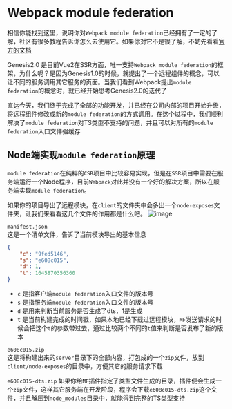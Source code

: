 # Webpack module federation
相信你能找到这里，说明你对`Webpack module federation`已经拥有了一定的了解，社区有很多教程告诉你怎么去使用它。如果你对它不是很了解，不妨先看看[官方的文档](https://webpack.docschina.org/concepts/module-federation/)


Genesis2.0 是目前Vue2在SSR方面，唯一支持`Webpack module federation`的框架，为什么呢？是因为Genesis1.0的时候，就提出了一个远程组件的概念，可以让不同的服务调用其它服务的页面。当我们看到Webpack提出`module federation`的概念时，就已经开始思考Genesis2.0的迭代了


直达今天，我们终于完成了全部的功能开发，并已经在公司内部的项目开始升级，将远程组件修改成新的`module federation`的方式调用。在这个过程中，我们顺利解决了`module federation`对TS类型不支持的问题，并且可以对所有的`module federation`入口文件强缓存

## Node端实现`module federation`原理
`module federation`在纯粹的`CSR`项目中比较容易实现，但是在`SSR`项目中需要在服务端运行一个Node程序，目前`Webpack`对此并没有一个好的解决方案，所以在服务端实现`module federation`。

如果你的项目导出了远程模块，在`client`的文件夹中会多出一个`node-exposes`文件夹，让我们来看看这几个文件的作用都是什么吧。
![image](https://user-images.githubusercontent.com/8424643/155847418-172fc3ca-5499-4a95-a839-9a72104f52f0.png)

`manifest.json`    
这是一个清单文件，告诉了当前模块导出的基本信息
```json
{
    "c": "9fed5146",
    "s": "e608c015",
    "d": 1,
    "t": 1645870356360
}
```
- `c` 是指客户端`module federation`入口文件的版本号
- `s` 是指服务端`module federation`入口文件的版本号
- `d` 是用来判断当前服务是否生成了dts，1是生成
- `t` 是当前构建完成的时间戳，如果本地已经下载过远程模块，`MF`发送请求的时候会把这个`t`的参数带过去，通过比较两个不同的`t`值来判断是否发布了新的版本

`e608c015.zip`    
这是将构建出来的`server`目录下的全部内容，打包成的一个`zip`文件，放到`client/node-exposes`的目录中，方便其它的服务请求下载

`e608c015-dts.zip`
如果你给`MF`插件指定了类型文件生成的目录，插件便会生成一个`zip`文件，这样其它服务端在开发阶段，程序会下载`e608c015-dts.zip`这个文件，并且解压到`node_modules`目录中，就能得到完整的TS类型支持

